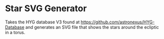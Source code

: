 ﻿# Star SVG Generator

Takes the HYG database V3 found at https://github.com/astronexus/HYG-Database and generates an SVG file
that shows the stars around the ecliptic in a torus.
